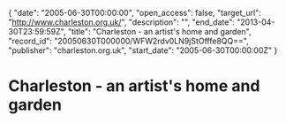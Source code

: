 {
  "date": "2005-06-30T00:00:00", 
  "open_access": false, 
  "target_url": "http://www.charleston.org.uk/", 
  "description": "", 
  "end_date": "2013-04-30T23:59:59Z", 
  "title": "Charleston - an artist's home and garden", 
  "record_id": "20050630T000000/WFW2rdv0LN9jStOfffe8QQ==", 
  "publisher": "charleston.org.uk", 
  "start_date": "2005-06-30T00:00:00Z"
}

# Charleston - an artist's home and garden

